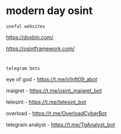 # modern day osint 

`useful websites`

https://doxbin.com/

https://osintframework.com/
#
`telegram bots`

eye of god - https://t.me/o1nft09_abot

maigret - https://t.me/osint_maigret_bot

telesint - https://t.me/telesint_bot

overload - https://t.me/OverloadCyberBot

telegram analyst - https://t.me/TgAnalyst_bot
